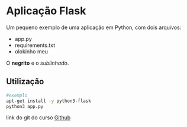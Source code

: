 # Aplicação Flask

Um pequeno exemplo de uma aplicação em Python, com dois arquivos:

- app.py
- requirements.txt
- olokinho meu

O **negrito** e o *sublinhado*.

## Utilização

``` bash
#exemplo
apt-get install -y python3-flask
python3 app.py
```


link do git do curso  [Github](https://github.com/4linux/4525)
